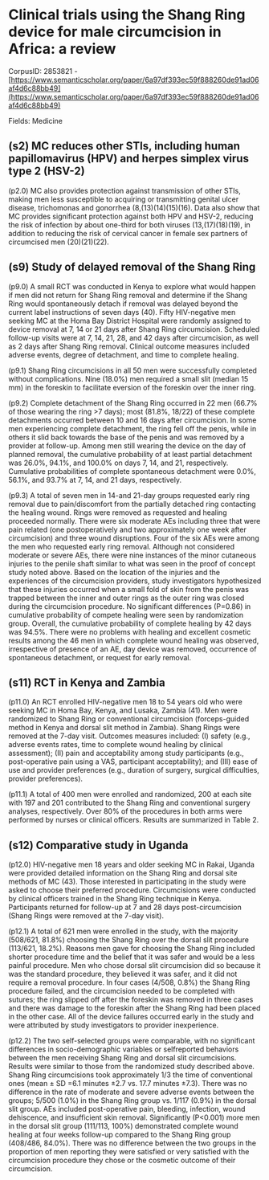 # Clinical trials using the Shang Ring device for male circumcision in Africa: a review

CorpusID: 2853821 - [https://www.semanticscholar.org/paper/6a97df393ec59f888260de91ad06af4d6c88bb49](https://www.semanticscholar.org/paper/6a97df393ec59f888260de91ad06af4d6c88bb49)

Fields: Medicine

## (s2) MC reduces other STIs, including human papillomavirus (HPV) and herpes simplex virus type 2 (HSV-2)
(p2.0) MC also provides protection against transmission of other STIs, making men less susceptible to acquiring or transmitting genital ulcer disease, trichomonas and gonorrhea (8,(13)(14)(15)(16). Data also show that MC provides significant protection against both HPV and HSV-2, reducing the risk of infection by about one-third for both viruses (13,(17)(18)(19), in addition to reducing the risk of cervical cancer in female sex partners of circumcised men (20)(21)(22).
## (s9) Study of delayed removal of the Shang Ring
(p9.0) A small RCT was conducted in Kenya to explore what would happen if men did not return for Shang Ring removal and determine if the Shang Ring would spontaneously detach if removal was delayed beyond the current label instructions of seven days (40). Fifty HIV-negative men seeking MC at the Homa Bay District Hospital were randomly assigned to device removal at 7, 14 or 21 days after Shang Ring circumcision. Scheduled follow-up visits were at 7, 14, 21, 28, and 42 days after circumcision, as well as 2 days after Shang Ring removal. Clinical outcome measures included adverse events, degree of detachment, and time to complete healing.

(p9.1) Shang Ring circumcisions in all 50 men were successfully completed without complications. Nine (18.0%) men required a small slit (median 15 mm) in the foreskin to facilitate eversion of the foreskin over the inner ring.

(p9.2) Complete detachment of the Shang Ring occurred in 22 men (66.7% of those wearing the ring >7 days); most (81.8%, 18/22) of these complete detachments occurred between 10 and 16 days after circumcision. In some men experiencing complete detachment, the ring fell off the penis, while in others it slid back towards the base of the penis and was removed by a provider at follow-up. Among men still wearing the device on the day of planned removal, the cumulative probability of at least partial detachment was 26.0%, 94.1%, and 100.0% on days 7, 14, and 21, respectively. Cumulative probabilities of complete spontaneous detachment were 0.0%, 56.1%, and 93.7% at 7, 14, and 21 days, respectively.

(p9.3) A total of seven men in 14-and 21-day groups requested early ring removal due to pain/discomfort from the partially detached ring contacting the healing wound. Rings were removed as requested and healing proceeded normally. There were six moderate AEs including three that were pain related (one postoperatively and two approximately one week after circumcision) and three wound disruptions. Four of the six AEs were among the men who requested early ring removal. Although not considered moderate or severe AEs, there were nine instances of the minor cutaneous injuries to the penile shaft similar to what was seen in the proof of concept study noted above. Based on the location of the injuries and the experiences of the circumcision providers, study investigators hypothesized that these injuries occurred when a small fold of skin from the penis was trapped between the inner and outer rings as the outer ring was closed during the circumcision procedure. No significant differences (P=0.86) in cumulative probability of compete healing were seen by randomization group. Overall, the cumulative probability of complete healing by 42 days was 94.5%. There were no problems with healing and excellent cosmetic results among the 46 men in which complete wound healing was observed, irrespective of presence of an AE, day device was removed, occurrence of spontaneous detachment, or request for early removal.
## (s11) RCT in Kenya and Zambia
(p11.0) An RCT enrolled HIV-negative men 18 to 54 years old who were seeking MC in Homa Bay, Kenya, and Lusaka, Zambia (41). Men were randomized to Shang Ring or conventional circumcision (forceps-guided method in Kenya and dorsal slit method in Zambia). Shang Rings were removed at the 7-day visit. Outcomes measures included: (I) safety (e.g., adverse events rates, time to complete wound healing by clinical assessment); (II) pain and acceptability among study participants (e.g., post-operative pain using a VAS, participant acceptability); and (III) ease of use and provider preferences (e.g., duration of surgery, surgical difficulties, provider preferences).

(p11.1) A total of 400 men were enrolled and randomized, 200 at each site with 197 and 201 contributed to the Shang Ring and conventional surgery analyses, respectively. Over 80% of the procedures in both arms were performed by nurses or clinical officers. Results are summarized in Table 2.
## (s12) Comparative study in Uganda
(p12.0) HIV-negative men 18 years and older seeking MC in Rakai, Uganda were provided detailed information on the Shang Ring and dorsal site methods of MC (43). Those interested in participating in the study were asked to choose their preferred procedure. Circumcisions were conducted by clinical officers trained in the Shang Ring technique in Kenya. Participants returned for follow-up at 7 and 28 days post-circumcision (Shang Rings were removed at the 7-day visit).

(p12.1) A total of 621 men were enrolled in the study, with the majority (508/621, 81.8%) choosing the Shang Ring over the dorsal slit procedure (113/621, 18.2%). Reasons men gave for choosing the Shang Ring included shorter procedure time and the belief that it was safer and would be a less painful procedure. Men who chose dorsal slit circumcision did so because it was the standard procedure, they believed it was safer, and it did not require a removal procedure. In four cases (4/508, 0.8%) the Shang Ring procedure failed, and the circumcision needed to be completed with sutures; the ring slipped off after the foreskin was removed in three cases and there was damage to the foreskin after the Shang Ring had been placed in the other case. All of the device failures occurred early in the study and were attributed by study investigators to provider inexperience.

(p12.2) The two self-selected groups were comparable, with no significant differences in socio-demographic variables or selfreported behaviors between the men receiving Shang Ring and dorsal slit circumcisions. Results were similar to those from the randomized study described above. Shang Ring circumcisions took approximately 1/3 the time of conventional ones (mean ± SD =6.1 minutes ±2.7 vs. 17.7 minutes ±7.3). There was no difference in the rate of moderate and severe adverse events between the groups; 5/500 (1.0%) in the Shang Ring group vs. 1/117 (0.9%) in the dorsal slit group. AEs included post-operative pain, bleeding, infection, wound dehiscence, and insufficient skin removal. Significantly (P<0.001) more men in the dorsal slit group (111/113, 100%) demonstrated complete wound healing at four weeks follow-up compared to the Shang Ring group (408/486, 84.0%). There was no difference between the two groups in the proportion of men reporting they were satisfied or very satisfied with the circumcision procedure they chose or the cosmetic outcome of their circumcision.
